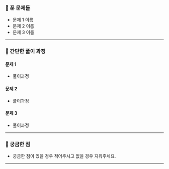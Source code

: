 ### 📌 푼 문제들

- 문제 1 이름
- 문제 2 이름
- 문제 3 이름

---

### 📝 간단한 풀이 과정

#### 문제 1

- 풀이과정

#### 문제 2 

- 풀이과정

#### 문제 3

- 풀이과정

---

### 🙌 궁금한 점

- 궁금한 점이 있을 경우 적어주시고 없을 경우 지워주세요.

---
